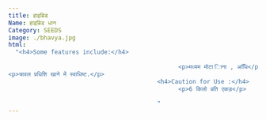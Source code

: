 ```yaml
---
title: हाइब्रिड
Name: हाइब्रिड धान
Category: SEEDS
image: ./bhavya.jpg
html:
  "<h4>Some features include:</h4>
                                           
                                                <p>मध्यम मोटा िाना , अधिि</p>
<p>चावल प्रधिशि खाने में स्वाधिष्ट.</p>
                                          <h4>Caution for Use :</h4>
                                                <p>6 किलो प्रति एकड़</p>
                                                
                                          "
---
```

